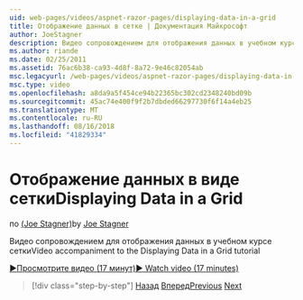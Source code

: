 ```yaml
---
uid: web-pages/videos/aspnet-razor-pages/displaying-data-in-a-grid
title: Отображение данных в сетке | Документация Майкрософт
author: JoeStagner
description: Видео сопровождением для отображения данных в учебном курсе сетки
ms.author: riande
ms.date: 02/25/2011
ms.assetid: 76ac6b38-ca93-4d8f-8a72-9e46c82054ab
msc.legacyurl: /web-pages/videos/aspnet-razor-pages/displaying-data-in-a-grid
msc.type: video
ms.openlocfilehash: a8da9a5f454ce94b22365bc302cd2348240bd09b
ms.sourcegitcommit: 45ac74e400f9f2b7dbded66297730f6f14a4eb25
ms.translationtype: MT
ms.contentlocale: ru-RU
ms.lasthandoff: 08/16/2018
ms.locfileid: "41829334"
---
```

<a name="displaying-data-in-a-grid"></a><span data-ttu-id="e110f-103">Отображение данных в виде сетки</span><span class="sxs-lookup"><span data-stu-id="e110f-103">Displaying Data in a Grid</span></span>
====================
<span data-ttu-id="e110f-104">по [(Joe Stagner)](https://github.com/JoeStagner)</span><span class="sxs-lookup"><span data-stu-id="e110f-104">by [Joe Stagner](https://github.com/JoeStagner)</span></span>

<span data-ttu-id="e110f-105">Видео сопровождением для отображения данных в учебном курсе сетки</span><span class="sxs-lookup"><span data-stu-id="e110f-105">Video accompaniment to the Displaying Data in a Grid tutorial</span></span>

[<span data-ttu-id="e110f-106">&#9654;Просмотрите видео (17 минут)</span><span class="sxs-lookup"><span data-stu-id="e110f-106">&#9654; Watch video (17 minutes)</span></span>](https://channel9.msdn.com/Blogs/ASP-NET-Site-Videos/displaying-data-in-a-grid)

> [!div class="step-by-step"]
> <span data-ttu-id="e110f-107">[Назад](working-with-data-part-2.md)
> [Вперед](displaying-data-in-a-chart-part-1.md)</span><span class="sxs-lookup"><span data-stu-id="e110f-107">[Previous](working-with-data-part-2.md)
[Next](displaying-data-in-a-chart-part-1.md)</span></span>
